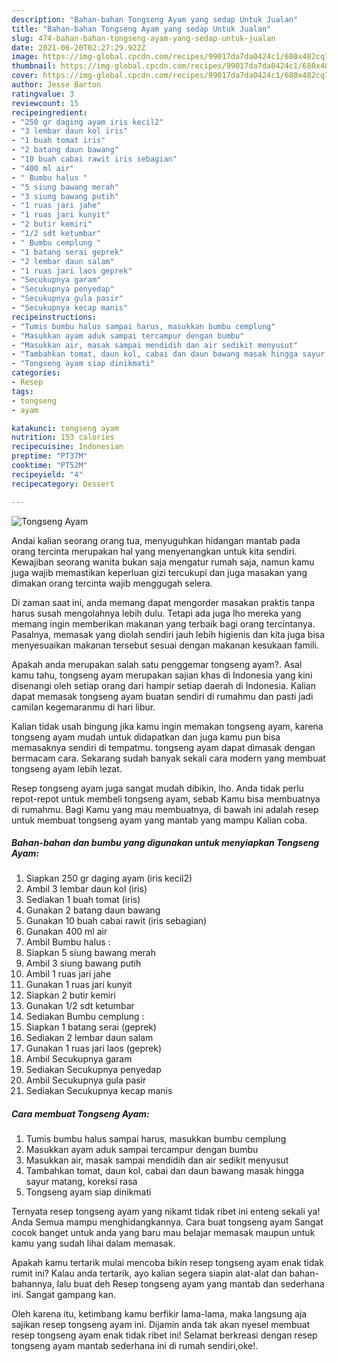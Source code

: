 ```yaml
---
description: "Bahan-bahan Tongseng Ayam yang sedap Untuk Jualan"
title: "Bahan-bahan Tongseng Ayam yang sedap Untuk Jualan"
slug: 474-bahan-bahan-tongseng-ayam-yang-sedap-untuk-jualan
date: 2021-06-20T02:27:29.922Z
image: https://img-global.cpcdn.com/recipes/99017da7da0424c1/680x482cq70/tongseng-ayam-foto-resep-utama.jpg
thumbnail: https://img-global.cpcdn.com/recipes/99017da7da0424c1/680x482cq70/tongseng-ayam-foto-resep-utama.jpg
cover: https://img-global.cpcdn.com/recipes/99017da7da0424c1/680x482cq70/tongseng-ayam-foto-resep-utama.jpg
author: Jesse Barton
ratingvalue: 3
reviewcount: 15
recipeingredient:
- "250 gr daging ayam iris kecil2"
- "3 lembar daun kol iris"
- "1 buah tomat iris"
- "2 batang daun bawang"
- "10 buah cabai rawit iris sebagian"
- "400 ml air"
- " Bumbu halus "
- "5 siung bawang merah"
- "3 siung bawang putih"
- "1 ruas jari jahe"
- "1 ruas jari kunyit"
- "2 butir kemiri"
- "1/2 sdt ketumbar"
- " Bumbu cemplung "
- "1 batang serai geprek"
- "2 lembar daun salam"
- "1 ruas jari laos geprek"
- "Secukupnya garam"
- "Secukupnya penyedap"
- "Secukupnya gula pasir"
- "Secukupnya kecap manis"
recipeinstructions:
- "Tumis bumbu halus sampai harus, masukkan bumbu cemplung"
- "Masukkan ayam aduk sampai tercampur dengan bumbu"
- "Masukkan air, masak sampai mendidih dan air sedikit menyusut"
- "Tambahkan tomat, daun kol, cabai dan daun bawang masak hingga sayur matang, koreksi rasa"
- "Tongseng ayam siap dinikmati"
categories:
- Resep
tags:
- tongseng
- ayam

katakunci: tongseng ayam 
nutrition: 153 calories
recipecuisine: Indonesian
preptime: "PT37M"
cooktime: "PT52M"
recipeyield: "4"
recipecategory: Dessert

---
```



![Tongseng Ayam](https://img-global.cpcdn.com/recipes/99017da7da0424c1/680x482cq70/tongseng-ayam-foto-resep-utama.jpg)

Andai kalian seorang orang tua, menyuguhkan hidangan mantab pada orang tercinta merupakan hal yang menyenangkan untuk kita sendiri. Kewajiban seorang  wanita bukan saja mengatur rumah saja, namun kamu juga wajib memastikan keperluan gizi tercukupi dan juga masakan yang dimakan orang tercinta wajib menggugah selera.

Di zaman  saat ini, anda memang dapat mengorder masakan praktis tanpa harus susah mengolahnya lebih dulu. Tetapi ada juga lho mereka yang memang ingin memberikan makanan yang terbaik bagi orang tercintanya. Pasalnya, memasak yang diolah sendiri jauh lebih higienis dan kita juga bisa menyesuaikan makanan tersebut sesuai dengan makanan kesukaan famili. 



Apakah anda merupakan salah satu penggemar tongseng ayam?. Asal kamu tahu, tongseng ayam merupakan sajian khas di Indonesia yang kini disenangi oleh setiap orang dari hampir setiap daerah di Indonesia. Kalian dapat memasak tongseng ayam buatan sendiri di rumahmu dan pasti jadi camilan kegemaranmu di hari libur.

Kalian tidak usah bingung jika kamu ingin memakan tongseng ayam, karena tongseng ayam mudah untuk didapatkan dan juga kamu pun bisa memasaknya sendiri di tempatmu. tongseng ayam dapat dimasak dengan bermacam cara. Sekarang sudah banyak sekali cara modern yang membuat tongseng ayam lebih lezat.

Resep tongseng ayam juga sangat mudah dibikin, lho. Anda tidak perlu repot-repot untuk membeli tongseng ayam, sebab Kamu bisa membuatnya di rumahmu. Bagi Kamu yang mau membuatnya, di bawah ini adalah resep untuk membuat tongseng ayam yang mantab yang mampu Kalian coba.

<!--inarticleads1-->

##### Bahan-bahan dan bumbu yang digunakan untuk menyiapkan Tongseng Ayam:

1. Siapkan 250 gr daging ayam (iris kecil2)
1. Ambil 3 lembar daun kol (iris)
1. Sediakan 1 buah tomat (iris)
1. Gunakan 2 batang daun bawang
1. Gunakan 10 buah cabai rawit (iris sebagian)
1. Gunakan 400 ml air
1. Ambil  Bumbu halus :
1. Siapkan 5 siung bawang merah
1. Ambil 3 siung bawang putih
1. Ambil 1 ruas jari jahe
1. Gunakan 1 ruas jari kunyit
1. Siapkan 2 butir kemiri
1. Gunakan 1/2 sdt ketumbar
1. Sediakan  Bumbu cemplung :
1. Siapkan 1 batang serai (geprek)
1. Sediakan 2 lembar daun salam
1. Gunakan 1 ruas jari laos (geprek)
1. Ambil Secukupnya garam
1. Sediakan Secukupnya penyedap
1. Ambil Secukupnya gula pasir
1. Sediakan Secukupnya kecap manis




<!--inarticleads2-->

##### Cara membuat Tongseng Ayam:

1. Tumis bumbu halus sampai harus, masukkan bumbu cemplung
1. Masukkan ayam aduk sampai tercampur dengan bumbu
1. Masukkan air, masak sampai mendidih dan air sedikit menyusut
1. Tambahkan tomat, daun kol, cabai dan daun bawang masak hingga sayur matang, koreksi rasa
1. Tongseng ayam siap dinikmati




Ternyata resep tongseng ayam yang nikamt tidak ribet ini enteng sekali ya! Anda Semua mampu menghidangkannya. Cara buat tongseng ayam Sangat cocok banget untuk anda yang baru mau belajar memasak maupun untuk kamu yang sudah lihai dalam memasak.

Apakah kamu tertarik mulai mencoba bikin resep tongseng ayam enak tidak rumit ini? Kalau anda tertarik, ayo kalian segera siapin alat-alat dan bahan-bahannya, lalu buat deh Resep tongseng ayam yang mantab dan sederhana ini. Sangat gampang kan. 

Oleh karena itu, ketimbang kamu berfikir lama-lama, maka langsung aja sajikan resep tongseng ayam ini. Dijamin anda tak akan nyesel membuat resep tongseng ayam enak tidak ribet ini! Selamat berkreasi dengan resep tongseng ayam mantab sederhana ini di rumah sendiri,oke!.

